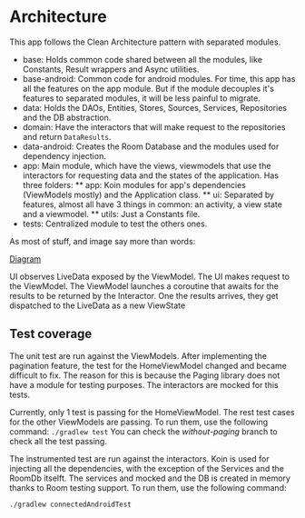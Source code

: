 # Architecture

This app follows the Clean Architecture pattern with separated modules.

* base: Holds common code shared between all the modules, like Constants, Result wrappers and Async utilities.
* base-android: Common code for android modules. For time, this app has all the features on the app module. But
if the module decouples it's features to separated modules, it will be less painful to migrate.
* data: Holds the DAOs, Entities, Stores, Sources, Services, Repositories and the DB abstraction.
* domain: Have the interactors that will make request to the repositories and return `DataResults`.
* data-android: Creates the Room Database and the modules used for dependency injection.
* app: Main module, which have the views, viewmodels that use the interactors for requesting data and
the states of the application. Has three folders:
** app: Koin modules for app's dependencies (ViewModels mostly) and the Application class.
** ui: Separated by features, almost all have 3 things in common: an activity, a view state and a viewmodel.
** utils: Just a Constants file.
* tests: Centralized module to test the others ones.

As most of stuff, and image say more than words: 

[Diagram](arch_diagram.jpg)

UI observes LiveData exposed by the ViewModel. The UI makes request to the ViewModel.
The ViewModel launches a coroutine that awaits for the results to be returned by the Interactor.
One the results arrives, they get dispatched to the LiveData as a new ViewState

## Test coverage

The unit test are run against the ViewModels. After implementing the pagination feature, the test for the HomeViewModel
changed and became difficult to fix. The reason for this is because the Paging library does not have a module for testing purposes.
The interactors are mocked for this tests.

Currently, only 1 test is passing for the HomeViewModel. The rest test cases for the other ViewModels are passing. To run them, use the following command:
`./gradlew test`
You can check the _without-paging_ branch to check all the test passing.

The instrumented test are run against the interactors. Koin is used for injecting all the dependencies, with the exception of the Services and the RoomDb itselft.
The services and mocked and the DB is created in memory thanks to Room testing support.
To run them, use the following command:

`./gradlew connectedAndroidTest`